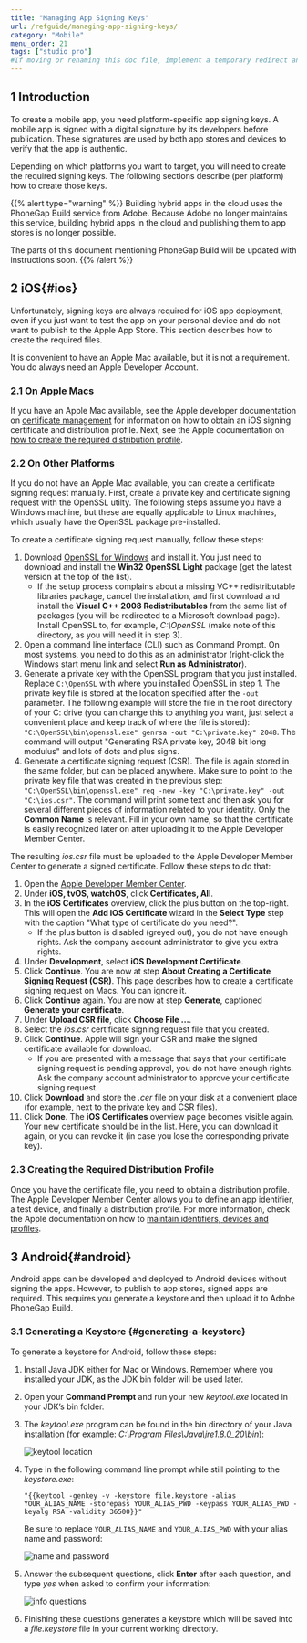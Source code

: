 ```yaml
---
title: "Managing App Signing Keys"
url: /refguide/managing-app-signing-keys/
category: "Mobile"
menu_order: 21
tags: ["studio pro"]
#If moving or renaming this doc file, implement a temporary redirect and let the respective team know they should update the URL in the product. See Mapping to Products for more details.
---
```


## 1 Introduction

To create a mobile app, you need platform-specific app signing keys. A mobile app is signed with a digital signature by its developers before publication. These signatures are used by both app stores and devices to verify that the app is authentic.

Depending on which platforms you want to target, you will need to create the required signing keys. The following sections describe (per platform) how to create those keys.

{{% alert type="warning" %}} Building hybrid apps in the cloud uses the PhoneGap Build service from Adobe. Because Adobe no longer maintains this service, building hybrid apps in the cloud and publishing them to app stores is no longer possible.

The parts of this document mentioning PhoneGap Build will be updated with instructions soon. {{% /alert %}}

## 2 iOS{#ios}

Unfortunately, signing keys are always required for iOS app deployment, even if you just want to test the app on your personal device and do not want to publish to the Apple App Store. This section describes how to create the required files.

It is convenient to have an Apple Mac available, but it is not a requirement. You do always need an Apple Developer Account.

### 2.1 On Apple Macs

If you have an Apple Mac available, see the Apple developer documentation on [certificate management](https://developer.apple.com/library/ios/documentation/IDEs/Conceptual/AppDistributionGuide/MaintainingCertificates/MaintainingCertificates.html) for information on how to obtain an iOS signing certificate and distribution profile. Next, see the Apple documentation on [how to create the required distribution profile](https://developer.apple.com/library/ios/documentation/IDEs/Conceptual/AppDistributionGuide/MaintainingProfiles/MaintainingProfiles.html). 

### 2.2 On Other Platforms

If you do not have an Apple Mac available, you can create a certificate signing request manually. First, create a private key and certificate signing request with the OpenSSL utilty. The following steps assume you have a Windows machine, but these are equally applicable to Linux machines, which usually have the OpenSSL package pre-installed.

To create a certificate signing request manually, follow these steps:

1.  Download [OpenSSL for Windows](https://www.openssl.org/community/binaries.html) and install it. You just need to download and install the **Win32 OpenSSL Light** package (get the latest version at the top of the list).
    *   If the setup process complains about a missing VC++ redistributable libraries package, cancel the installation, and first download and install the **Visual C++ 2008 Redistributables** from the same list of packages (you will be redirected to a Microsoft download page). Install OpenSSL to, for example, *C:\OpenSSL* (make note of this directory, as you will need it in step 3).
2.  Open a command line interface (CLI) such as Command Prompt. On most systems, you need to do this as an administrator (right-click the Windows start menu link and select **Run as Administrator**).
3.  Generate a private key with the OpenSSL program that you just installed. Replace `C:\OpenSSL` with where you installed OpenSSL in step 1. The private key file is stored at the location specified after the `-out` parameter. The following example will store the file in the root directory of your C: drive (you can change this to anything you want, just select a convenient place and keep track of where the file is stored): `"C:\OpenSSL\bin\openssl.exe" genrsa -out "C:\private.key" 2048`. The command will output "Generating RSA private key, 2048 bit long modulus" and lots of dots and plus signs.
4.  Generate a certificate signing request (CSR). The file is again stored in the same folder, but can be placed anywhere. Make sure to point to the private key file that was created in the previous step: `"C:\OpenSSL\bin\openssl.exe" req -new -key "C:\private.key" -out "C:\ios.csr"`. The command will print some text and then ask you for several different pieces of information related to your identity. Only the **Common Name** is relevant. Fill in your own name, so that the certificate is easily recognized later on after uploading it to the Apple Developer Member Center.

The resulting *ios.csr* file must be uploaded to the Apple Developer Member Center to generate a signed certificate. Follow these steps to do that:

1.  Open the [Apple Developer Member Center](https://developer.apple.com/account/overview.action).
2.  Under **iOS, tvOS, watchOS**, click **Certificates, All**.
3.  In the **iOS Certificates** overview, click the plus button on the top-right. This will open the **Add iOS Certificate** wizard in the **Select Type** step with the caption "What type of certificate do you need?".
    *   If the plus button is disabled (greyed out), you do not have enough rights. Ask the company account administrator to give you extra rights.
4.  Under **Development**, select **iOS Development Certificate**.
5.  Click **Continue**. You are now at step **About Creating a Certificate Signing Request (CSR)**. This page describes how to create a certificate signing request on Macs. You can ignore it.
6.  Click **Continue** again. You are now at step **Generate**, captioned **Generate your certificate**.
7.  Under **Upload CSR file**, click **Choose File ...**.
8.  Select the *ios.csr* certificate signing request file that you created.
9.  Click **Continue**. Apple will sign your CSR and make the signed certificate available for download.
    *   If you are presented with a message that says that your certificate signing request is pending approval, you do not have enough rights. Ask the company account administrator to approve your certificate signing request.
10.  Click **Download** and store the *.cer* file on your disk at a convenient place (for example, next to the private key and CSR files).
11.  Click **Done**. The **iOS Certificates** overview page becomes visible again. Your new certificate should be in the list. Here, you can download it again, or you can revoke it (in case you lose the corresponding private key).

### 2.3 Creating the Required Distribution Profile

Once you have the certificate file, you need to obtain a distribution profile. The Apple Developer Member Center allows you to define an app identifier, a test device, and finally a distribution profile. For more information, check the Apple documentation on how to [maintain identifiers, devices and profiles](https://developer.apple.com/library/ios/documentation/IDEs/Conceptual/AppDistributionGuide/MaintainingProfiles/MaintainingProfiles.html).

## 3 Android{#android}

Android apps can be developed and deployed to Android devices without signing the apps. However, to publish to app stores, signed apps are required. This requires you generate a keystore and then upload it to Adobe PhoneGap Build.

### 3.1 Generating a Keystore {#generating-a-keystore}

To generate a keystore for Android, follow these steps:

1. Install Java JDK either for Mac or Windows. Remember where you installed your JDK, as the JDK bin folder will be used later.
2. Open your **Command Prompt** and run your new *keytool.exe* located in your JDK’s bin folder.
3.  The *keytool.exe* program can be found in the bin directory of your Java installation (for example: *C:\Program Files\Java\jre1.8.0_20\bin*):

	![keytool location](/attachments/refguide/mobile/managing-app-signing-keys/cmdjdkexe.png)
	
4.  Type in the following command line prompt while still pointing to the *keystore.exe*: 

	```
	"{{keytool -genkey -v -keystore file.keystore -alias YOUR_ALIAS_NAME -storepass YOUR_ALIAS_PWD -keypass YOUR_ALIAS_PWD -keyalg RSA -validity 36500}}"
	```

	Be sure to replace `YOUR_ALIAS_NAME` and `YOUR_ALIAS_PWD` with your alias name and password:
	
	![name and password](/attachments/refguide/mobile/managing-app-signing-keys/ktoolsetup.png)
	
5.  Answer the subsequent questions, click **Enter** after each question, and type *yes* when asked to confirm your information: 
	
	![info questions](/attachments/refguide/mobile/managing-app-signing-keys/qanda.png)
	
6. Finishing these questions generates a keystore which will be saved into a *file.keystore* file in your current working directory. 